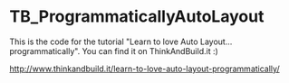 TB_ProgrammaticallyAutoLayout
=============================

This is the code for the tutorial "Learn to love Auto Layout... programmatically". 
You can find it on ThinkAndBuild.it :) 

http://www.thinkandbuild.it/learn-to-love-auto-layout-programmatically/
